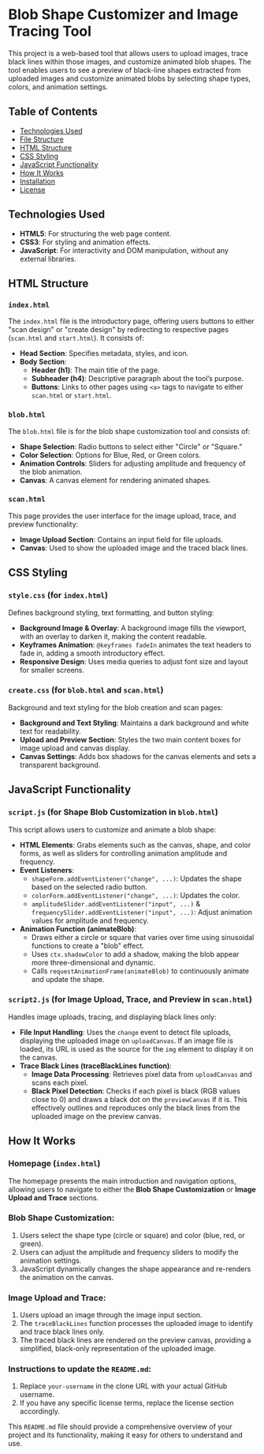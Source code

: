 # Blob Shape Customizer and Image Tracing Tool

This project is a web-based tool that allows users to upload images, trace black lines within those images, and customize animated blob shapes. The tool enables users to see a preview of black-line shapes extracted from uploaded images and customize animated blobs by selecting shape types, colors, and animation settings.

## Table of Contents
- [Technologies Used](#technologies-used)
- [File Structure](#file-structure)
- [HTML Structure](#html-structure)
- [CSS Styling](#css-styling)
- [JavaScript Functionality](#javascript-functionality)
- [How It Works](#how-it-works)
- [Installation](#installation)
- [License](#license)

## Technologies Used
- **HTML5**: For structuring the web page content.
- **CSS3**: For styling and animation effects.
- **JavaScript**: For interactivity and DOM manipulation, without any external libraries.


## HTML Structure

### `index.html`
The `index.html` file is the introductory page, offering users buttons to either "scan design" or "create design" by redirecting to respective pages (`scan.html` and `start.html`). It consists of:
- **Head Section**: Specifies metadata, styles, and icon.
- **Body Section**:
  - **Header (h1)**: The main title of the page.
  - **Subheader (h4)**: Descriptive paragraph about the tool’s purpose.
  - **Buttons**: Links to other pages using `<a>` tags to navigate to either `scan.html` or `start.html`.

### `blob.html`
The `blob.html` file is for the blob shape customization tool and consists of:
- **Shape Selection**: Radio buttons to select either "Circle" or "Square."
- **Color Selection**: Options for Blue, Red, or Green colors.
- **Animation Controls**: Sliders for adjusting amplitude and frequency of the blob animation.
- **Canvas**: A canvas element for rendering animated shapes.

### `scan.html`
This page provides the user interface for the image upload, trace, and preview functionality:
- **Image Upload Section**: Contains an input field for file uploads.
- **Canvas**: Used to show the uploaded image and the traced black lines.

## CSS Styling

### `style.css` (for `index.html`)
Defines background styling, text formatting, and button styling:
- **Background Image & Overlay**: A background image fills the viewport, with an overlay to darken it, making the content readable.
- **Keyframes Animation**: `@keyframes fadeIn` animates the text headers to fade in, adding a smooth introductory effect.
- **Responsive Design**: Uses media queries to adjust font size and layout for smaller screens.

### `create.css` (for `blob.html` and `scan.html`)
Background and text styling for the blob creation and scan pages:
- **Background and Text Styling**: Maintains a dark background and white text for readability.
- **Upload and Preview Section**: Styles the two main content boxes for image upload and canvas display.
- **Canvas Settings**: Adds box shadows for the canvas elements and sets a transparent background.

## JavaScript Functionality

### `script.js` (for Shape Blob Customization in `blob.html`)
This script allows users to customize and animate a blob shape:
- **HTML Elements**: Grabs elements such as the canvas, shape, and color forms, as well as sliders for controlling animation amplitude and frequency.
- **Event Listeners**:
  - `shapeForm.addEventListener("change", ...)`: Updates the shape based on the selected radio button.
  - `colorForm.addEventListener("change", ...)`: Updates the color.
  - `amplitudeSlider.addEventListener("input", ...)` & `frequencySlider.addEventListener("input", ...)`: Adjust animation values for amplitude and frequency.
- **Animation Function (animateBlob)**:
  - Draws either a circle or square that varies over time using sinusoidal functions to create a "blob" effect.
  - Uses `ctx.shadowColor` to add a shadow, making the blob appear more three-dimensional and dynamic.
  - Calls `requestAnimationFrame(animateBlob)` to continuously animate and update the shape.

### `script2.js` (for Image Upload, Trace, and Preview in `scan.html`)
Handles image uploads, tracing, and displaying black lines only:
- **File Input Handling**: Uses the `change` event to detect file uploads, displaying the uploaded image on `uploadCanvas`. If an image file is loaded, its URL is used as the source for the `img` element to display it on the canvas.
- **Trace Black Lines (traceBlackLines function)**:
  - **Image Data Processing**: Retrieves pixel data from `uploadCanvas` and scans each pixel.
  - **Black Pixel Detection**: Checks if each pixel is black (RGB values close to 0) and draws a black dot on the `previewCanvas` if it is. This effectively outlines and reproduces only the black lines from the uploaded image on the preview canvas.

## How It Works

### Homepage (`index.html`)
The homepage presents the main introduction and navigation options, allowing users to navigate to either the **Blob Shape Customization** or **Image Upload and Trace** sections.

### Blob Shape Customization:
1. Users select the shape type (circle or square) and color (blue, red, or green).
2. Users can adjust the amplitude and frequency sliders to modify the animation settings.
3. JavaScript dynamically changes the shape appearance and re-renders the animation on the canvas.

### Image Upload and Trace:
1. Users upload an image through the image input section.
2. The `traceBlackLines` function processes the uploaded image to identify and trace black lines only.
3. The traced black lines are rendered on the preview canvas, providing a simplified, black-only representation of the uploaded image.


### Instructions to update the `README.md`:
1. Replace `your-username` in the clone URL with your actual GitHub username.
2. If you have any specific license terms, replace the license section accordingly.

This `README.md` file should provide a comprehensive overview of your project and its functionality, making it easy for others to understand and use.
